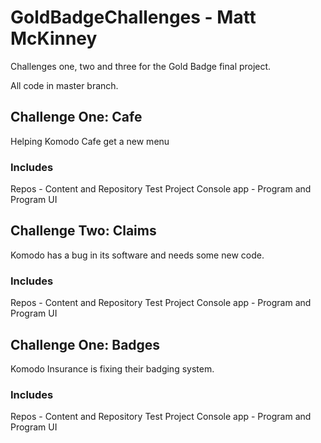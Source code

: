 # GoldBadgeChallenges - Matt McKinney
Challenges one, two and three for the Gold Badge final project.

All code in master branch.


## Challenge One: Cafe

Helping Komodo Cafe get a new menu

### Includes

Repos - Content and Repository
Test Project
Console app - Program and Program UI

## Challenge Two: Claims

Komodo has a bug in its software and needs some new code.

### Includes

Repos - Content and Repository
Test Project
Console app - Program and Program UI

## Challenge One: Badges

Komodo Insurance is fixing their badging system.

### Includes

Repos - Content and Repository
Test Project
Console app - Program and Program UI

